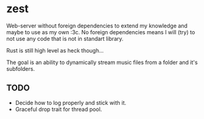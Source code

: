 # zest

Web-server without foreign dependencies to extend my knowledge and maybe to use as my own :3c.
No foreign dependencies means I will (try) to not use any code that is not in standart library.

Rust is still high level as heck though...

The goal is an ability to dynamically stream music files from a folder and it's subfolders.

## TODO
- Decide how to log properly and stick with it.
- Graceful drop trait for thread pool.
